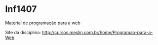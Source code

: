 # Inf1407
Material de programação para a web

Site da disciplina: http://cursos.meslin.com.br/home/Programao-para-a-Web
